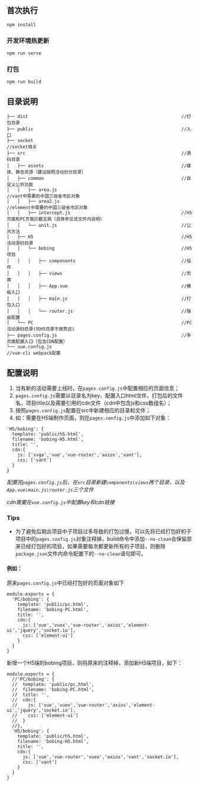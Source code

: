 ## 首次执行
```
npm install
```

### 开发环境热更新
```
npm run serve
```

### 打包
```
npm run build
```

## 目录说明

```
├── dist                                                          //打包目录
├── public                                                        //入口
├── socket                                                        //socket相关
├── src                                                           //源码目录
│   ├── assets                                                    //媒体、静态资源（建议按照活动划分目录）
│   ├── common                                                    //自定义公共功能
│   │   ├── area.js                                               //vant中需要的中国三级省市区对象
│   │   ├── area2.js                                              //element中需要的中国三级省市区对象
│   │   ├── intercept.js                                          //H5页面和PC页面拦截互跳（具体参见该文件内说明）
│   │   └── unit.js                                               //公共方法
│   ├── H5                                                        //H5活动源码目录
│   │   └── bobing                                                //H5项目
│   │   │   ├── components                                        //组件
│   │   │   ├── views                                             //页面
│   │   │   ├── App.vue                                           //模板入口
│   │   │   ├── main.js                                           //打包入口
│   │   │   └── router.js                                         //路由配置
│   └── PC                                                        //PC活动源码目录(同H5目录不做赘述)
├── pages.config.js                                               //多页面配置入口（包含CDN配置）
└── vue.config.js                                                 //vue-cli webpack配置
```

## 配置说明
1. 当有新的活动需要上线时，在`pages.config.js`中配置相应的页面信息；
2. `pages.config.js`需要以目录名为key，配置入口html文件，打包后的文件名，项目title以及需要引用的cdn文件（cdn中包含js和css数组名）；
3. 按照`pages.config.js`配置在src中新建相应的目录和文件；
4. 如：需要在H5端制作页面，则在`pages.config.js`中添加如下对象：
```
'H5/bobing': {
  template: 'public/h5.html',
  filename: 'bobing-H5.html',
  title: '',
  cdn:{
    js: ['svga','vue','vue-router','axios','vant'],
    css: ['vant']
  }
}
```
*配置完`pages.config.js`后，在`src`目录新建`components\views`两个目录，以及`App.vue\main.js\router.js`三个文件*

*cdn需要在`vue.config.js`中配置key和cdn链接*

### Tips
* 为了避免后期此项目中子项目过多导致的打包过慢，可以先将已经打包好的子项目中的`pages.config.js`对象注释掉，build命令中添加`--no-clean`会保留原来已经打包好的项目，如果需要每次都更新所有的子项目，则删除`package.json`文件内命令配置下的`--no-clean`语句即可。
#### 例如：
原来`pages.config.js`中已经打包好的页面对象如下
```
module.exports = {
  'PC/bobing': {
    template: 'public/pc.html',
    filename: 'bobing-PC.html',
    title: '',
    cdn:{
      js: ['vue','vuex','vue-router','axios','element-ui','jquery','socket.io'],
      css: ['element-ui']
    }
  }
}
```
新增一个H5端的bobing项目，则将原来的注释掉，添加新H5端项目，如下：
```
module.exports = {
  //'PC/bobing': {
  //  template: 'public/pc.html',
  //  filename: 'bobing-PC.html',
  //  title: '',
  //  cdn:{
  //    js: ['vue','vuex','vue-router','axios','element-ui','jquery','socket.io'],
  //    css: ['element-ui']
  //  }
  //},
  'H5/bobing': {
    template: 'public/h5.html',
    filename: 'bobing-H5.html',
    title: '',
    cdn:{
      js: ['vue','vue-router','vuex','axios','vant','socket.io'],
      css: ['vant']
    }
  }
}
```
